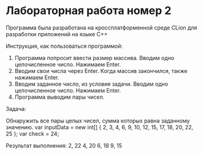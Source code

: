 <p><h1>Лабораторная работа номер 2</h1>

Программа была разработана на кроссплатформенной среде CLion для разработки приложений на языке C++

Инструкция, как пользоваться программой:
1. Программа попросит ввести размер массива. Вводим одно целочисленное число. Нажимаем Enter.
2. Вводим свои числа через Enter. Когда массив закончился, также нажимаем Enter.
3. Вводим заданное число, из условия задачи. Вводим одно целочисленное число. Нажимаем Enter.
4. Программа выводим пары чисел.

Задача:

Обнаружить все пары целых чисел, сумма которых равна заданному значению.
var inputData = new int[] { 2, 3, 4, 6, 9, 10, 12, 15, 17, 18, 20, 22, 25 };
var check = 24;

Результат выполнения:
2, 22
4, 20
6, 18
9, 15</p>
